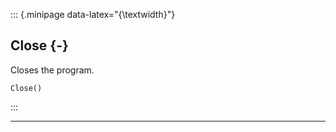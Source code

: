 ::: {.minipage data-latex="{\textwidth}"}
## Close {-}

Closes the program.

```{sql}
Close()
```
:::

***
